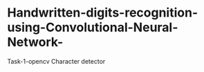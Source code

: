 # Handwritten-digits-recognition-using-Convolutional-Neural-Network-
Task-1-opencv Character detector
